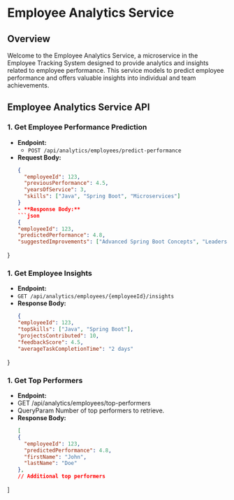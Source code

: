 # Employee Analytics Service

## Overview

Welcome to the Employee Analytics Service, a microservice in the Employee Tracking System designed to provide analytics and insights related to employee performance. This service models to predict employee performance and offers valuable insights into individual and team achievements.

## Employee Analytics Service API

### 1. Get Employee Performance Prediction

- **Endpoint:**
  - `POST /api/analytics/employees/predict-performance`
- **Request Body:**
  ```json
  {
    "employeeId": 123,
    "previousPerformance": 4.5,
    "yearsOfService": 3,
    "skills": ["Java", "Spring Boot", "Microservices"]
  }
  - **Response Body:**
  ```json
  {
  "employeeId": 123,
  "predictedPerformance": 4.8,
  "suggestedImprovements": ["Advanced Spring Boot Concepts", "Leadership Training"]
}
### 1. Get Employee Insights

  - **Endpoint:**
  - `GET /api/analytics/employees/{employeeId}/insights`
- **Response Body:**
  ```json
  {
  "employeeId": 123,
  "topSkills": ["Java", "Spring Boot"],
  "projectsContributed": 10,
  "feedbackScore": 4.5,
  "averageTaskCompletionTime": "2 days"
}
### 1. Get Top Performers

  - **Endpoint:**
  - GET /api/analytics/employees/top-performers
  - QueryParam  Number of top performers to retrieve.
- **Response Body:**
  ```json
  [
  {
    "employeeId": 123,
    "predictedPerformance": 4.8,
    "firstName": "John",
    "lastName": "Doe"
  },
  // Additional top performers
]




